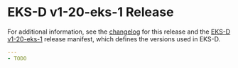 # EKS-D v1-20-eks-1 Release

For additional information, see the [changelog](CHANGELOG-v1-20-eks-1.md) for this release and the [EKS-D v1-20-eks-1](https://distro.eks.amazonaws.com/kubernetes-1-20/kubernetes-1-20-eks-1.yaml)
release manifest, which defines the versions used in EKS-D.

```yaml
---
- TODO

```
